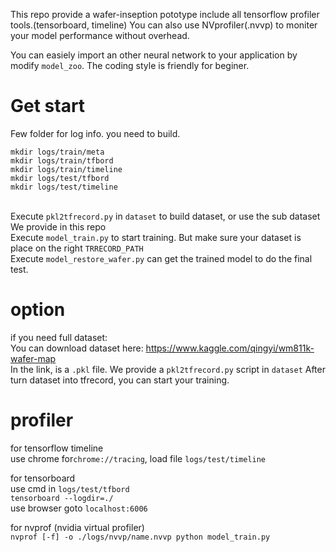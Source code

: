 This repo provide a wafer-inseption pototype include all tensorflow profiler tools.(tensorboard, timeline)
You can also use NVprofiler(.nvvp) to moniter your model performance without overhead.<br>

You can easiely import an other neural network to your application by modify `model_zoo`.
The coding style is friendly for beginer.

# Get start

Few folder for log info. you need to build.<br>

`mkdir logs/train/meta`  <br>
`mkdir logs/train/tfbord` <br>
`mkdir logs/train/timeline` <br>
`mkdir logs/test/tfbord` <br>
`mkdir logs/test/timeline`<br>
<br>

Execute `pkl2tfrecord.py` in `dataset` to build dataset, or use the sub dataset We provide in this repo<br>
Execute `model_train.py` to start training. But make sure your dataset is place on the right `TRRECORD_PATH`<br>
Execute `model_restore_wafer.py` can get the trained model to do the final test.<br>

# option
if you need full dataset:<br>
You can download dataset here: https://www.kaggle.com/qingyi/wm811k-wafer-map  <br>
In the link, is a `.pkl` file.
We provide a `pkl2tfrecord.py` script in `dataset`
After turn dataset into tfrecord, you can start your training.

# profiler
for tensorflow timeline <br>
use chrome for`chrome://tracing`, load file `logs/test/timeline` <br>

for tensorboard <br>
use cmd in `logs/test/tfbord`  <br>
`tensorboard --logdir=./` <br>
use browser goto `localhost:6006`<br> 

for nvprof (nvidia virtual profiler)<br>
`nvprof [-f] -o ./logs/nvvp/name.nvvp python model_train.py`<br>
<br>
